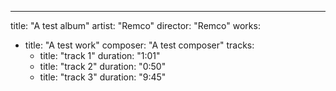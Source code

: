 ---
title: "A test album"
artist: "Remco"
director: "Remco"
works:
  - title: "A test work"
    composer: "A test composer"
    tracks:
      - title: "track 1"
        duration: "1:01"
      - title: "track 2"
        duration: "0:50"
      - title: "track 3"
        duration: "9:45"
